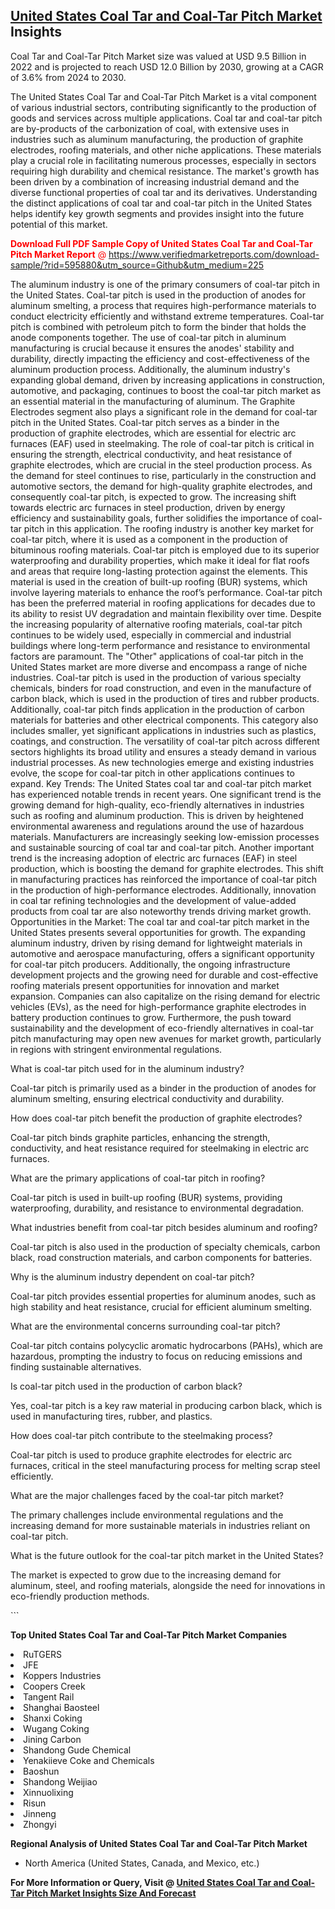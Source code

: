 <h2><a href="https://www.verifiedmarketreports.com/download-sample/?rid=595880&amp;utm_source=Github&amp;utm_medium=225" target="_blank">United States Coal Tar and Coal-Tar Pitch Market</a> Insights</h2><p>Coal Tar and Coal-Tar Pitch Market size was valued at USD 9.5 Billion in 2022 and is projected to reach USD 12.0 Billion by 2030, growing at a CAGR of 3.6% from 2024 to 2030.</p><p> <p>The United States Coal Tar and Coal-Tar Pitch Market is a vital component of various industrial sectors, contributing significantly to the production of goods and services across multiple applications. Coal tar and coal-tar pitch are by-products of the carbonization of coal, with extensive uses in industries such as aluminum manufacturing, the production of graphite electrodes, roofing materials, and other niche applications. These materials play a crucial role in facilitating numerous processes, especially in sectors requiring high durability and chemical resistance. The market's growth has been driven by a combination of increasing industrial demand and the diverse functional properties of coal tar and its derivatives. Understanding the distinct applications of coal tar and coal-tar pitch in the United States helps identify key growth segments and provides insight into the future potential of this market. <p><span class=""><span style="color: #ff0000;"><strong>Download Full PDF Sample Copy of United States Coal Tar and Coal-Tar Pitch Market Report</strong> @ </span><a href="https://www.verifiedmarketreports.com/download-sample/?rid=595880&amp;utm_source=Github&amp;utm_medium=225" target="_blank">https://www.verifiedmarketreports.com/download-sample/?rid=595880&amp;utm_source=Github&amp;utm_medium=225</a></span></p> The aluminum industry is one of the primary consumers of coal-tar pitch in the United States. Coal-tar pitch is used in the production of anodes for aluminum smelting, a process that requires high-performance materials to conduct electricity efficiently and withstand extreme temperatures. Coal-tar pitch is combined with petroleum pitch to form the binder that holds the anode components together. The use of coal-tar pitch in aluminum manufacturing is crucial because it ensures the anodes' stability and durability, directly impacting the efficiency and cost-effectiveness of the aluminum production process. Additionally, the aluminum industry's expanding global demand, driven by increasing applications in construction, automotive, and packaging, continues to boost the coal-tar pitch market as an essential material in the manufacturing of aluminum. The Graphite Electrodes segment also plays a significant role in the demand for coal-tar pitch in the United States. Coal-tar pitch serves as a binder in the production of graphite electrodes, which are essential for electric arc furnaces (EAF) used in steelmaking. The role of coal-tar pitch is critical in ensuring the strength, electrical conductivity, and heat resistance of graphite electrodes, which are crucial in the steel production process. As the demand for steel continues to rise, particularly in the construction and automotive sectors, the demand for high-quality graphite electrodes, and consequently coal-tar pitch, is expected to grow. The increasing shift towards electric arc furnaces in steel production, driven by energy efficiency and sustainability goals, further solidifies the importance of coal-tar pitch in this application. The roofing industry is another key market for coal-tar pitch, where it is used as a component in the production of bituminous roofing materials. Coal-tar pitch is employed due to its superior waterproofing and durability properties, which make it ideal for flat roofs and areas that require long-lasting protection against the elements. This material is used in the creation of built-up roofing (BUR) systems, which involve layering materials to enhance the roof’s performance. Coal-tar pitch has been the preferred material in roofing applications for decades due to its ability to resist UV degradation and maintain flexibility over time. Despite the increasing popularity of alternative roofing materials, coal-tar pitch continues to be widely used, especially in commercial and industrial buildings where long-term performance and resistance to environmental factors are paramount. The "Other" applications of coal-tar pitch in the United States market are more diverse and encompass a range of niche industries. Coal-tar pitch is used in the production of various specialty chemicals, binders for road construction, and even in the manufacture of carbon black, which is used in the production of tires and rubber products. Additionally, coal-tar pitch finds application in the production of carbon materials for batteries and other electrical components. This category also includes smaller, yet significant applications in industries such as plastics, coatings, and construction. The versatility of coal-tar pitch across different sectors highlights its broad utility and ensures a steady demand in various industrial processes. As new technologies emerge and existing industries evolve, the scope for coal-tar pitch in other applications continues to expand. Key Trends: The United States coal tar and coal-tar pitch market has experienced notable trends in recent years. One significant trend is the growing demand for high-quality, eco-friendly alternatives in industries such as roofing and aluminum production. This is driven by heightened environmental awareness and regulations around the use of hazardous materials. Manufacturers are increasingly seeking low-emission processes and sustainable sourcing of coal tar and coal-tar pitch. Another important trend is the increasing adoption of electric arc furnaces (EAF) in steel production, which is boosting the demand for graphite electrodes. This shift in manufacturing practices has reinforced the importance of coal-tar pitch in the production of high-performance electrodes. Additionally, innovation in coal tar refining technologies and the development of value-added products from coal tar are also noteworthy trends driving market growth. Opportunities in the Market: The coal tar and coal-tar pitch market in the United States presents several opportunities for growth. The expanding aluminum industry, driven by rising demand for lightweight materials in automotive and aerospace manufacturing, offers a significant opportunity for coal-tar pitch producers. Additionally, the ongoing infrastructure development projects and the growing need for durable and cost-effective roofing materials present opportunities for innovation and market expansion. Companies can also capitalize on the rising demand for electric vehicles (EVs), as the need for high-performance graphite electrodes in battery production continues to grow. Furthermore, the push toward sustainability and the development of eco-friendly alternatives in coal-tar pitch manufacturing may open new avenues for market growth, particularly in regions with stringent environmental regulations. <p>What is coal-tar pitch used for in the aluminum industry?</p> <p>Coal-tar pitch is primarily used as a binder in the production of anodes for aluminum smelting, ensuring electrical conductivity and durability.</p> <p>How does coal-tar pitch benefit the production of graphite electrodes?</p> <p>Coal-tar pitch binds graphite particles, enhancing the strength, conductivity, and heat resistance required for steelmaking in electric arc furnaces.</p> <p>What are the primary applications of coal-tar pitch in roofing?</p> <p>Coal-tar pitch is used in built-up roofing (BUR) systems, providing waterproofing, durability, and resistance to environmental degradation.</p> <p>What industries benefit from coal-tar pitch besides aluminum and roofing?</p> <p>Coal-tar pitch is also used in the production of specialty chemicals, carbon black, road construction materials, and carbon components for batteries.</p> <p>Why is the aluminum industry dependent on coal-tar pitch?</p> <p>Coal-tar pitch provides essential properties for aluminum anodes, such as high stability and heat resistance, crucial for efficient aluminum smelting.</p> <p>What are the environmental concerns surrounding coal-tar pitch?</p> <p>Coal-tar pitch contains polycyclic aromatic hydrocarbons (PAHs), which are hazardous, prompting the industry to focus on reducing emissions and finding sustainable alternatives.</p> <p>Is coal-tar pitch used in the production of carbon black?</p> <p>Yes, coal-tar pitch is a key raw material in producing carbon black, which is used in manufacturing tires, rubber, and plastics.</p> <p>How does coal-tar pitch contribute to the steelmaking process?</p> <p>Coal-tar pitch is used to produce graphite electrodes for electric arc furnaces, critical in the steel manufacturing process for melting scrap steel efficiently.</p> <p>What are the major challenges faced by the coal-tar pitch market?</p> <p>The primary challenges include environmental regulations and the increasing demand for more sustainable materials in industries reliant on coal-tar pitch.</p> <p>What is the future outlook for the coal-tar pitch market in the United States?</p> <p>The market is expected to grow due to the increasing demand for aluminum, steel, and roofing materials, alongside the need for innovations in eco-friendly production methods.</p> ```</p><p><strong>Top United States Coal Tar and Coal-Tar Pitch Market Companies</strong></p><div data-test-id=""><p><li>RuTGERS</li><li> JFE</li><li> Koppers Industries</li><li> Coopers Creek</li><li> Tangent Rail</li><li> Shanghai Baosteel</li><li> Shanxi Coking</li><li> Wugang Coking</li><li> Jining Carbon</li><li> Shandong Gude Chemical</li><li> Yenakiieve Coke and Chemicals</li><li> Baoshun</li><li> Shandong Weijiao</li><li> Xinnuolixing</li><li> Risun</li><li> Jinneng</li><li> Zhongyi</li></p><div><strong>Regional Analysis of&nbsp;United States Coal Tar and Coal-Tar Pitch Market</strong></div><ul><li dir="ltr"><p dir="ltr">North America&nbsp;(United States, Canada, and Mexico, etc.)</p></li></ul><p><strong>For More Information or Query, Visit @&nbsp;</strong><strong><a href="https://www.verifiedmarketreports.com/product/coal-tar-and-coal-tar-pitch-market/?utm_source=Github&amp;utm_medium=225" target="_blank">United States Coal Tar and Coal-Tar Pitch Market Insights Size And Forecast</a></strong></p></div>

